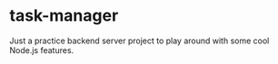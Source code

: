 # task-manager

Just a practice backend server project to play around with some cool Node.js features.
